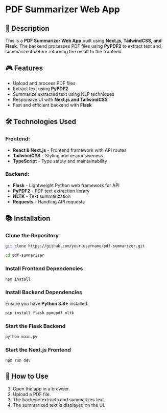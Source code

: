 # PDF Summarizer Web App

## 📝 Description
This is a **PDF Summarizer Web App** built using **Next.js, TailwindCSS, and Flask**. The backend processes PDF files using **PyPDF2** to extract text and summarize it before returning the result to the frontend.

## 🎮 Features
- Upload and process PDF files
- Extract text using **PyPDF2**
- Summarize extracted text using NLP techniques
- Responsive UI with **Next.js and TailwindCSS**
- Fast and efficient backend with **Flask**

## 🛠️ Technologies Used
### Frontend:
- **React & Next.js** - Frontend framework with API routes
- **TailwindCSS** - Styling and responsiveness
- **TypeScript** - Type safety and maintainability

### Backend:
- **Flask** - Lightweight Python web framework for API
- **PyPDF2** - PDF text extraction library
- **NLTK** - Text summarization
- **Requests** - Handling API requests

## 📚 Installation
### Clone the Repository
```sh
git clone https://github.com/your-username/pdf-summarizer.git
```
```sh
cd pdf-summarizer
```

### Install Frontend Dependencies
```sh
npm install
```

### Install Backend Dependencies
Ensure you have **Python 3.8+** installed.
```sh
pip install flask pymupdf nltk
```

### Start the Flask Backend
```sh
python main.py
```

### Start the Next.js Frontend
```sh
npm run dev
```

## 🚀 How to Use
1. Open the app in a browser.
2. Upload a PDF file.
3. The backend extracts and summarizes text.
4. The summarized text is displayed on the UI.
